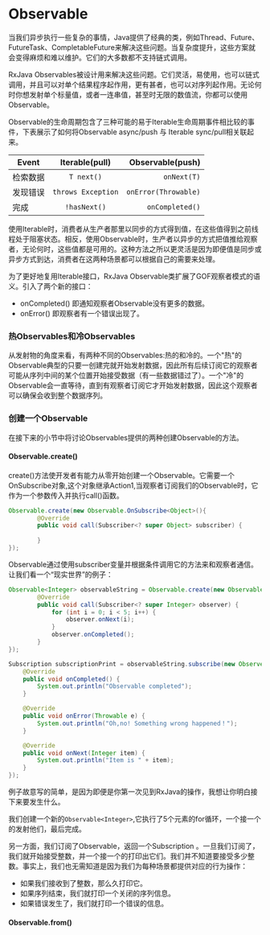 # Observable

当我们异步执行一些复杂的事情，Java提供了经典的类，例如Thread、Future、FutureTask、CompletableFuture来解决这些问题。当复杂度提升，这些方案就会变得麻烦和难以维护。它们的大多数都不支持链式调用。

RxJava Observables被设计用来解决这些问题。它们灵活，易使用，也可以链式调用，并且可以对单个结果程序起作用，更有甚者，也可以对序列起作用。无论何时你想发射单个标量值，或者一连串值，甚至时无限的数值流，你都可以使用Observable。

Observable的生命周期包含了三种可能的易于Iterable生命周期事件相比较的事件，下表展示了如何将Observable async/push 与 Iterable sync/pull相关联起来。

| Event| Iterable(pull)|Observable(push)|
| ------------- |:-------------:| -----:|
| 检索数据|`T next()`| `onNext(T)` |
| 发现错误| `throws Exception`|`onError(Throwable)`|
| 完成    |`!hasNext()`|`onCompleted()`|

使用Iterable时，消费者从生产者那里以同步的方式得到值，在这些值得到之前线程处于阻塞状态。相反，使用Observable时，生产者以异步的方式把值推给观察者，无论何时，这些值都是可用的。这种方法之所以更灵活是因为即便值是同步或异步方式到达，消费者在这两种场景都可以根据自己的需要来处理。

为了更好地复用Iterable接口，RxJava Observable类扩展了GOF观察者模式的语义。引入了两个新的接口：
* onCompleted() 即通知观察者Observable没有更多的数据。
* onError() 即观察者有一个错误出现了。


### 热Observables和冷Observables

从发射物的角度来看，有两种不同的Observables:热的和冷的。一个"热"的Observable典型的只要一创建完就开始发射数据，因此所有后续订阅它的观察者可能从序列中间的某个位置开始接受数据（有一些数据错过了）。一个"冷"的Observable会一直等待，直到有观察者订阅它才开始发射数据，因此这个观察者可以确保会收到整个数据序列。

### 创建一个Observable

在接下来的小节中将讨论Observables提供的两种创建Observable的方法。

#### Observable.create()

create()方法使开发者有能力从零开始创建一个Observable。它需要一个OnSubscribe对象,这个对象继承Action1,当观察者订阅我们的Observable时，它作为一个参数传入并执行call()函数。
```java
Observable.create(new Observable.OnSubscribe<Object>(){
        @Override
        public void call(Subscriber<? super Object> subscriber) {
            
        }
});
```
Observable通过使用subscriber变量并根据条件调用它的方法来和观察者通信。让我们看一个“现实世界”的例子：
```java
Observable<Integer> observableString = Observable.create(new Observable.OnSubscribe<Integer>() {
        @Override
        public void call(Subscriber<? super Integer> observer) {
            for (int i = 0; i < 5; i++) {
                observer.onNext(i);
            }
            observer.onCompleted();
        }
});

Subscription subscriptionPrint = observableString.subscribe(new Observer<Integer>() {
    @Override
    public void onCompleted() {
        System.out.println("Observable completed");
    }

    @Override
    public void onError(Throwable e) {
        System.out.println("Oh,no! Something wrong happened！");
    }

    @Override
    public void onNext(Integer item) {
        System.out.println("Item is " + item);
    }
});
```
例子故意写的简单，是因为即便是你第一次见到RxJava的操作，我想让你明白接下来要发生什么。

我们创建一个新的`Observable<Integer>`,它执行了5个元素的for循环，一个接一个的发射他们，最后完成。

另一方面，我们订阅了Observable，返回一个Subscription
。一旦我们订阅了，我们就开始接受整数，并一个接一个的打印出它们。我们并不知道要接受多少整数。事实上，我们也无需知道是因为我们为每种场景都提供对应的行为操作：
* 如果我们接收到了整数，那么久打印它。
* 如果序列结束，我们就打印一个关闭的序列信息。
* 如果错误发生了，我们就打印一个错误的信息。

#### Observable.from()
